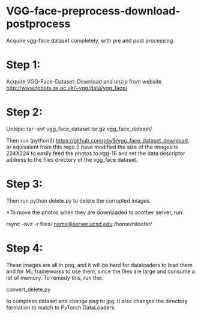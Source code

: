 # VGG-face-preprocess-download-postprocess
Acquire vgg-face dataset completely, with pre and post processing.


# Step 1:
Acquire VGG-Face-Dataset:
Download and unzip from website 
http://www.robots.ox.ac.uk/~vgg/data/vgg_face/

# Step 2:
Unzipe: 
tar -xvf vgg_face_dataset.tar.gz vgg_face_dataset/

Then run (python2) 
https://github.com/pby5/vgg_face_dataset_download, or equivalent from this repo (I have modified the size of the images to 224X224 to easily feed the photos to vgg-16 and set the data descriptor address to the files drectory of the vgg_face dataset. 

# Step 3:
Then run 
python delete.py
to delete the corrupted images. 

*To move the photos when they are downloaded to another server, run: 

rsync -avz -r files/ name@server.ucsd.edu:/home/niloofar/

# Step 4:
These images are all in png, and it will be hard for dataloaders to load them and for ML frameworks to use them, since the files are large and consume a lot of memory. To remedy this, run the:

convert_delete.py

to compress dataset and change png to jpg. It also changes the directory formation to match to PyTorch DataLoaders.


